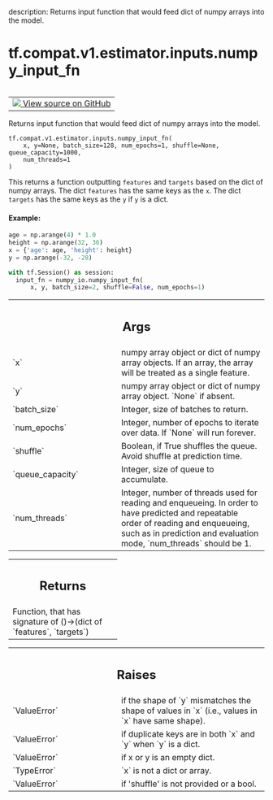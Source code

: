 description: Returns input function that would feed dict of numpy arrays into the model.

<div itemscope itemtype="http://developers.google.com/ReferenceObject">
<meta itemprop="name" content="tf.compat.v1.estimator.inputs.numpy_input_fn" />
<meta itemprop="path" content="Stable" />
</div>

# tf.compat.v1.estimator.inputs.numpy_input_fn

<!-- Insert buttons and diff -->

<table class="tfo-notebook-buttons tfo-api nocontent" align="left">
<td>
  <a target="_blank" href="https://github.com/tensorflow/estimator/tree/master/tensorflow_estimator/python/estimator/inputs/numpy_io.py#L89-L224">
    <img src="https://www.tensorflow.org/images/GitHub-Mark-32px.png" />
    View source on GitHub
  </a>
</td>
</table>



Returns input function that would feed dict of numpy arrays into the model.

<pre class="devsite-click-to-copy prettyprint lang-py tfo-signature-link">
<code>tf.compat.v1.estimator.inputs.numpy_input_fn(
    x, y=None, batch_size=128, num_epochs=1, shuffle=None, queue_capacity=1000,
    num_threads=1
)
</code></pre>



<!-- Placeholder for "Used in" -->

This returns a function outputting `features` and `targets` based on the dict
of numpy arrays. The dict `features` has the same keys as the `x`. The dict
`targets` has the same keys as the `y` if `y` is a dict.

#### Example:



```python
age = np.arange(4) * 1.0
height = np.arange(32, 36)
x = {'age': age, 'height': height}
y = np.arange(-32, -28)

with tf.Session() as session:
  input_fn = numpy_io.numpy_input_fn(
      x, y, batch_size=2, shuffle=False, num_epochs=1)
```

<!-- Tabular view -->
 <table class="responsive fixed orange">
<colgroup><col width="214px"><col></colgroup>
<tr><th colspan="2"><h2 class="add-link">Args</h2></th></tr>

<tr>
<td>
`x`
</td>
<td>
numpy array object or dict of numpy array objects. If an array, the array
will be treated as a single feature.
</td>
</tr><tr>
<td>
`y`
</td>
<td>
numpy array object or dict of numpy array object. `None` if absent.
</td>
</tr><tr>
<td>
`batch_size`
</td>
<td>
Integer, size of batches to return.
</td>
</tr><tr>
<td>
`num_epochs`
</td>
<td>
Integer, number of epochs to iterate over data. If `None` will
run forever.
</td>
</tr><tr>
<td>
`shuffle`
</td>
<td>
Boolean, if True shuffles the queue. Avoid shuffle at prediction
time.
</td>
</tr><tr>
<td>
`queue_capacity`
</td>
<td>
Integer, size of queue to accumulate.
</td>
</tr><tr>
<td>
`num_threads`
</td>
<td>
Integer, number of threads used for reading and enqueueing. In
order to have predicted and repeatable order of reading and enqueueing,
such as in prediction and evaluation mode, `num_threads` should be 1.
</td>
</tr>
</table>



<!-- Tabular view -->
 <table class="responsive fixed orange">
<colgroup><col width="214px"><col></colgroup>
<tr><th colspan="2"><h2 class="add-link">Returns</h2></th></tr>
<tr class="alt">
<td colspan="2">
Function, that has signature of ()->(dict of `features`, `targets`)
</td>
</tr>

</table>



<!-- Tabular view -->
 <table class="responsive fixed orange">
<colgroup><col width="214px"><col></colgroup>
<tr><th colspan="2"><h2 class="add-link">Raises</h2></th></tr>

<tr>
<td>
`ValueError`
</td>
<td>
if the shape of `y` mismatches the shape of values in `x` (i.e.,
values in `x` have same shape).
</td>
</tr><tr>
<td>
`ValueError`
</td>
<td>
if duplicate keys are in both `x` and `y` when `y` is a dict.
</td>
</tr><tr>
<td>
`ValueError`
</td>
<td>
if x or y is an empty dict.
</td>
</tr><tr>
<td>
`TypeError`
</td>
<td>
`x` is not a dict or array.
</td>
</tr><tr>
<td>
`ValueError`
</td>
<td>
if 'shuffle' is not provided or a bool.
</td>
</tr>
</table>

